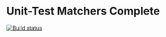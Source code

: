 # Unit-Test Matchers Complete

[![Build status](https://ci.appveyor.com/api/projects/status/mpd2wif5nrjnn7w6?svg=true)](https://ci.appveyor.com/project/Smelkovaalla/8-4-test-1)